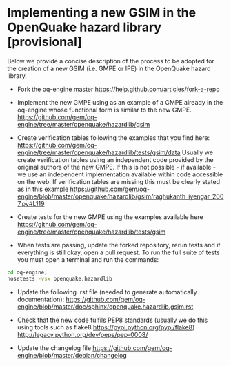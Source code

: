 # Implementing a new GSIM in the OpenQuake hazard library [provisional]

Below we provide a concise description of the process to be adopted for the creation of a new GSIM (i.e. GMPE or IPE) in the OpenQuake hazard library.

- Fork the oq-engine master
https://help.github.com/articles/fork-a-repo

- Implement the new GMPE using as an example of a GMPE already in the oq-engine whose functional form is similar to the new GMPE.
https://github.com/gem/oq-engine/tree/master/openquake/hazardlib/gsim

- Create verification tables following the examples that you find here:
https://github.com/gem/oq-engine/tree/master/openquake/hazardlib/tests/gsim/data
Usually we create verification tables using an independent code provided by the original authors of the new GMPE. If this is not possible - if available - we use an independent implementation available within code accessible on the web. If verification tables are missing this must be clearly stated as in this example https://github.com/gem/oq-engine/blob/master/openquake/hazardlib/gsim/raghukanth_iyengar_2007.py#L119

- Create tests for the new GMPE using the examples available here 
https://github.com/gem/oq-engine/tree/master/openquake/hazardlib/tests/gsim

- When tests are passing, update the forked repository, rerun tests and if everything is still okay, open a pull request. To run the full suite of tests you must open a terminal and run the commands:

```bash
cd oq-engine;
nosetests -vsx openquake.hazardlib
```

- Update the following .rst file (needed to generate automatically documentation):
https://github.com/gem/oq-engine/blob/master/doc/sphinx/openquake.hazardlib.gsim.rst

- Check that the new code fulfils PEP8 standards (usually we do this using tools such as flake8 https://pypi.python.org/pypi/flake8) 
http://legacy.python.org/dev/peps/pep-0008/

- Update the changelog file 
https://github.com/gem/oq-engine/blob/master/debian/changelog
